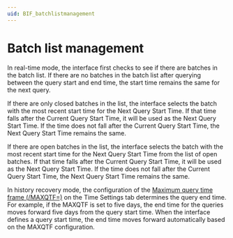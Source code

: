 ```yaml
---
uid: BIF_batchlistmanagement
---
```


# Batch list management

In real-time mode, the interface first checks to see if there are batches in the batch list. If there are no batches in the batch list after querying between the query start and end time, the start time remains the same for the next query. 

If there are only closed batches in the list, the interface selects the batch with the most recent start time for the Next Query Start Time. If that time falls after the Current Query Start Time, it will be used as the Next Query Start Time. If the time does not fall after the Current Query Start Time, the Next Query Start Time remains the same.

If there are open batches in the list, the interface selects the batch with the most recent start time for the Next Query Start Time from the list of open batches. If that time falls after the Current Query Start Time, it will be used as the Next Query Start Time. If the time does not fall after the Current Query Start Time, the Next Query Start Time remains the same. 

In history recovery mode, the configuration of the [Maximum query time frame (/MAXQTF=)](../pi-event-frames-interface-manager/time-settings-tab.md) on the Time Settings tab determines the query end time. For example, if the MAXQTF is set to five days, the end time for the queries moves forward five days from the query start time. When the interface defines a query start time, the end time moves forward automatically based on the MAXQTF configuration. 
